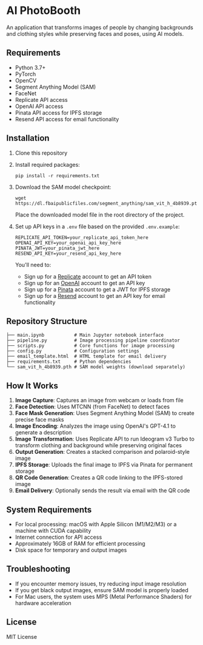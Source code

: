 # AI PhotoBooth

An application that transforms images of people by changing backgrounds and clothing styles while preserving faces and poses, using AI models.

## Requirements

- Python 3.7+
- PyTorch
- OpenCV
- Segment Anything Model (SAM)
- FaceNet
- Replicate API access
- OpenAI API access
- Pinata API access for IPFS storage
- Resend API access for email functionality

## Installation

1. Clone this repository
2. Install required packages:
   ```
   pip install -r requirements.txt
   ```
3. Download the SAM model checkpoint:
   ```
   wget https://dl.fbaipublicfiles.com/segment_anything/sam_vit_h_4b8939.pth
   ```
   Place the downloaded model file in the root directory of the project.
   
4. Set up API keys in a `.env` file based on the provided `.env.example`:
   ```
   REPLICATE_API_TOKEN=your_replicate_api_token_here
   OPENAI_API_KEY=your_openai_api_key_here
   PINATA_JWT=your_pinata_jwt_here
   RESEND_API_KEY=your_resend_api_key_here

   ```
   
   You'll need to:
   - Sign up for a [Replicate](https://replicate.com) account to get an API token
   - Sign up for an [OpenAI](https://openai.com) account to get an API key
   - Sign up for a [Pinata](https://pinata.cloud) account to get a JWT for IPFS storage
   - Sign up for a [Resend](https://resend.com) account to get an API key for email functionality

## Repository Structure

```
├── main.ipynb           # Main Jupyter notebook interface
├── pipeline.py          # Image processing pipeline coordinator
├── scripts.py           # Core functions for image processing
├── config.py            # Configuration settings
├── email_template.html  # HTML template for email delivery
├── requirements.txt     # Python dependencies
└── sam_vit_h_4b8939.pth # SAM model weights (download separately)
```

## How It Works

1. **Image Capture**: Captures an image from webcam or loads from file
2. **Face Detection**: Uses MTCNN (from FaceNet) to detect faces
3. **Face Mask Generation**: Uses Segment Anything Model (SAM) to create precise face masks
4. **Image Encoding**: Analyzes the image using OpenAI's GPT-4.1 to generate a description
5. **Image Transformation**: Uses Replicate API to run Ideogram v3 Turbo to transform clothing and background while preserving original faces
6. **Output Generation**: Creates a stacked comparison and polaroid-style image
7. **IPFS Storage**: Uploads the final image to IPFS via Pinata for permanent storage
8. **QR Code Generation**: Creates a QR code linking to the IPFS-stored image
9. **Email Delivery**: Optionally sends the result via email with the QR code

## System Requirements

- For local processing: macOS with Apple Silicon (M1/M2/M3) or a machine with CUDA capability
- Internet connection for API access
- Approximately 16GB of RAM for efficient processing
- Disk space for temporary and output images

## Troubleshooting

- If you encounter memory issues, try reducing input image resolution
- If you get black output images, ensure SAM model is properly loaded
- For Mac users, the system uses MPS (Metal Performance Shaders) for hardware acceleration

## License

MIT License 